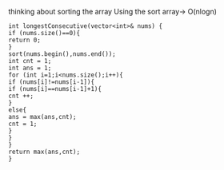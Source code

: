 thinking about sorting the array
Using the sort array-> O(nlogn)
​
```
int longestConsecutive(vector<int>& nums) {
if (nums.size()==0){
return 0;
}
sort(nums.begin(),nums.end());
int cnt = 1;
int ans = 1;
for (int i=1;i<nums.size();i++){
if (nums[i]!=nums[i-1]){
if (nums[i]==nums[i-1]+1){
cnt ++;
}
else{
ans = max(ans,cnt);
cnt = 1;
}
}
}
return max(ans,cnt);
}
```